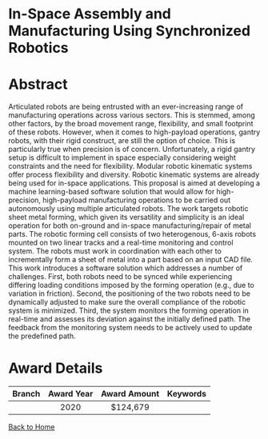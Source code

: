 
In-Space Assembly and Manufacturing Using Synchronized Robotics
===============================================================

# Abstract


Articulated robots are being entrusted with an ever-increasing range of manufacturing operations across various sectors. This is stemmed, among other factors, by the broad movement range, flexibility, and small footprint of these robots. However, when it comes to high-payload operations, gantry robots, with their rigid construct, are still the option of choice. This is particularly true when precision is of concern. Unfortunately, a rigid gantry setup is difficult to implement in space especially considering weight constraints and the need for flexibility. Modular robotic kinematic systems offer process flexibility and diversity. Robotic kinematic systems are already being used for in-space applications. This proposal is aimed at developing a machine learning-based software solution that would allow for high-precision, high-payload manufacturing operations to be carried out autonomously using multiple articulated robots. The work targets robotic sheet metal forming, which given its versatility and simplicity is an ideal operation for both on-ground and in-space manufacturing/repair of metal parts. The robotic forming cell consists of two heterogenous, 6-axis robots mounted on two linear tracks and a real-time monitoring and control system. The robots must work in coordination with each other to incrementally form a sheet of metal into a part based on an input CAD file. This work introduces a software solution which addresses a number of challenges. First, both robots need to be synced while experiencing differing loading conditions imposed by the forming operation (e.g., due to variation in friction). Second, the positioning of the two robots need to be dynamically adjusted to make sure the overall compliance of the robotic system is minimized. Third, the system monitors the forming operation in real-time and assesses its deviation against the initially defined path. The feedback from the monitoring system needs to be actively used to update the predefined path.  

# Award Details

|Branch|Award Year|Award Amount|Keywords|
| :---: | :---: | :---: | :---: |
||2020|$124,679||
  
  


[Back to Home](https://github.com/chrischow/dod_sbir_awards#688)